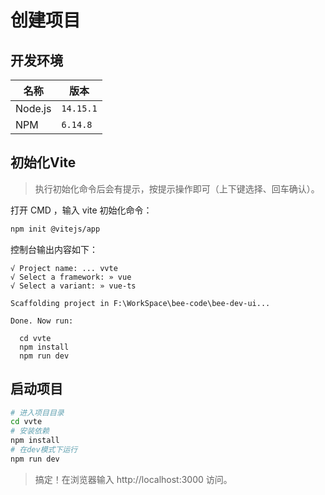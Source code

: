 # 创建项目

## 开发环境

| 名称    | 版本      |
| ------- | --------- |
| Node.js | `14.15.1` |
| NPM     | `6.14.8`  |

## 初始化Vite

> 执行初始化命令后会有提示，按提示操作即可（上下键选择、回车确认）。

打开 CMD ，输入 vite 初始化命令：

```bash
npm init @vitejs/app
```

控制台输出内容如下：

```text
√ Project name: ... vvte
√ Select a framework: » vue
√ Select a variant: » vue-ts

Scaffolding project in F:\WorkSpace\bee-code\bee-dev-ui...

Done. Now run:

  cd vvte
  npm install
  npm run dev
```

## 启动项目

```bash
# 进入项目目录
cd vvte
# 安装依赖
npm install
# 在dev模式下运行
npm run dev
```

> 搞定！在浏览器输入 http://localhost:3000 访问。

